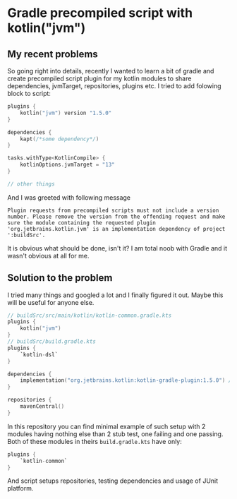 # Gradle precompiled script with kotlin("jvm")

## My recent problems
So going right into details, recently I wanted to learn a bit of gradle and create precompiled script plugin for my kotlin modules to share dependencies, jvmTarget, repositories, plugins etc. 
I tried to add folowing block to script:
```kotlin
plugins {
    kotlin("jvm") version "1.5.0"
}

dependencies {
    kapt(/*some dependency*/)
}

tasks.withType<KotlinCompile> {
    kotlinOptions.jvmTarget = "13"
}

// other things
```

And I was greeted with following message
```
Plugin requests from precompiled scripts must not include a version number. Please remove the version from the offending request and make sure the module containing the requested plugin 'org.jetbrains.kotlin.jvm' is an implementation dependency of project ':buildSrc'.
```
It is obvious what should be done, isn't it? 
I am total noob with Gradle and it wasn't obvious at all for me. 

## Solution to the problem
I tried many things and googled a lot and I finally figured it out. Maybe this will be useful for anyone else.
``` kotlin
// buildSrc/src/main/kotlin/kotlin-common.gradle.kts
plugins {
    kotlin("jvm")
}
// buildSrc/build.gradle.kts
plugins {
    `kotlin-dsl`
}

dependencies {
    implementation("org.jetbrains.kotlin:kotlin-gradle-plugin:1.5.0") // <---- This is our `kotlin("jvm")` plugin
}

repositories {
    mavenCentral()
}
```

In this repository you can find minimal example of such setup with 2 modules having nothing else than 2 stub test, one failing and one passing. Both of these modules in theirs `build.gradle.kts` have only:
```kotlin
plugins {
    `kotlin-common`
}
```
And script setups repositories, testing dependencies and usage of JUnit platform.
